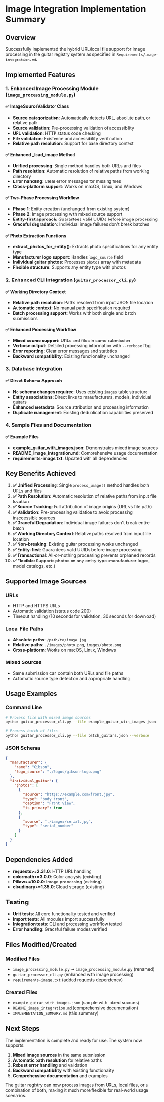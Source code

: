 # Image Integration Implementation Summary

## Overview

Successfully implemented the hybrid URL/local file support for image processing in the guitar registry system as specified in `Requirements/image-integration.md`.

## Implemented Features

### 1. Enhanced Image Processing Module (`image_processing_module.py`)

#### ✅ ImageSourceValidator Class
- **Source categorization**: Automatically detects URL, absolute path, or relative path
- **Source validation**: Pre-processing validation of accessibility
- **URL validation**: HTTP status code checking
- **File validation**: Existence and accessibility verification
- **Relative path resolution**: Support for base directory context

#### ✅ Enhanced _load_image Method
- **Unified processing**: Single method handles both URLs and files
- **Path resolution**: Automatic resolution of relative paths from working directory
- **Error handling**: Clear error messages for missing files
- **Cross-platform support**: Works on macOS, Linux, and Windows

#### ✅ Two-Phase Processing Workflow
- **Phase 1**: Entity creation (unchanged from existing system)
- **Phase 2**: Image processing with mixed source support
- **Entity-first approach**: Guarantees valid UUIDs before image processing
- **Graceful degradation**: Individual image failures don't break batches

#### ✅ Photo Extraction Functions
- **extract_photos_for_entity()**: Extracts photo specifications for any entity type
- **Manufacturer logo support**: Handles `logo_source` field
- **Individual guitar photos**: Processes `photos` array with metadata
- **Flexible structure**: Supports any entity type with photos

### 2. Enhanced CLI Integration (`guitar_processor_cli.py`)

#### ✅ Working Directory Context
- **Relative path resolution**: Paths resolved from input JSON file location
- **Automatic context**: No manual path specification required
- **Batch processing support**: Works with both single and batch submissions

#### ✅ Enhanced Processing Workflow
- **Mixed source support**: URLs and files in same submission
- **Verbose output**: Detailed processing information with `--verbose` flag
- **Error reporting**: Clear error messages and statistics
- **Backward compatibility**: Existing functionality unchanged

### 3. Database Integration

#### ✅ Direct Schema Approach
- **No schema changes required**: Uses existing `images` table structure
- **Entity associations**: Direct links to manufacturers, models, individual guitars
- **Enhanced metadata**: Source attribution and processing information
- **Duplicate management**: Existing deduplication capabilities preserved

### 4. Sample Files and Documentation

#### ✅ Example Files
- **example_guitar_with_images.json**: Demonstrates mixed image sources
- **README_image_integration.md**: Comprehensive usage documentation
- **requirements-image.txt**: Updated with all dependencies

## Key Benefits Achieved

1. **✅ Unified Processing**: Single `process_image()` method handles both URLs and files
2. **✅ Path Resolution**: Automatic resolution of relative paths from input file location
3. **✅ Source Tracking**: Full attribution of image origins (URL vs file path)
4. **✅ Validation**: Pre-processing validation to avoid processing inaccessible sources
5. **✅ Graceful Degradation**: Individual image failures don't break entire batch
6. **✅ Working Directory Context**: Relative paths resolved from input file location
7. **✅ Non-breaking**: Existing guitar processing works unchanged
8. **✅ Entity-first**: Guarantees valid UUIDs before image processing
9. **✅ Transactional**: All-or-nothing processing prevents orphaned records
10. **✅ Flexible**: Supports photos on any entity type (manufacturer logos, model catalogs, etc.)

## Supported Image Sources

### URLs
- HTTP and HTTPS URLs
- Automatic validation (status code 200)
- Timeout handling (10 seconds for validation, 30 seconds for download)

### Local File Paths
- **Absolute paths**: `/path/to/image.jpg`
- **Relative paths**: `./images/photo.png`, `images/photo.png`
- **Cross-platform**: Works on macOS, Linux, Windows

### Mixed Sources
- Same submission can contain both URLs and file paths
- Automatic source type detection and appropriate handling

## Usage Examples

### Command Line
```bash
# Process file with mixed image sources
python guitar_processor_cli.py --file example_guitar_with_images.json --verbose

# Process batch of files
python guitar_processor_cli.py --file batch_guitars.json --verbose
```

### JSON Schema
```json
{
  "manufacturer": {
    "name": "Gibson",
    "logo_source": "./logos/gibson-logo.png"
  },
  "individual_guitar": {
    "photos": [
      {
        "source": "https://example.com/front.jpg",
        "type": "body_front",
        "caption": "Front view",
        "is_primary": true
      },
      {
        "source": "./images/serial.jpg",
        "type": "serial_number"
      }
    ]
  }
}
```

## Dependencies Added

- **requests>=2.31.0**: HTTP URL handling
- **colormath>=3.0.0**: Color analysis (existing)
- **Pillow>=10.0.0**: Image processing (existing)
- **cloudinary>=1.35.0**: Cloud storage (existing)

## Testing

- **Unit tests**: All core functionality tested and verified
- **Import tests**: All modules import successfully
- **Integration tests**: CLI and processing workflow tested
- **Error handling**: Graceful failure modes verified

## Files Modified/Created

### Modified Files
- `image_processing_module.py` → `image_processing_module.py` (renamed)
- `guitar_processor_cli.py` (enhanced with image processing)
- `requirements-image.txt` (added requests dependency)

### Created Files
- `example_guitar_with_images.json` (sample with mixed sources)
- `README_image_integration.md` (comprehensive documentation)
- `IMPLEMENTATION_SUMMARY.md` (this summary)

## Next Steps

The implementation is complete and ready for use. The system now supports:

1. **Mixed image sources** in the same submission
2. **Automatic path resolution** for relative paths
3. **Robust error handling** and validation
4. **Backward compatibility** with existing functionality
5. **Comprehensive documentation** and examples

The guitar registry can now process images from URLs, local files, or a combination of both, making it much more flexible for real-world usage scenarios. 
